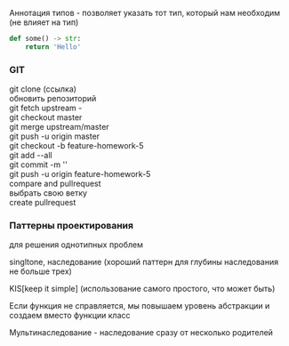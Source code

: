 Аннотация типов - позволяет указать тот тип, который нам необходим (не влияет на тип)

```python
def some() -> str:
    return 'Hello'
```


### GIT

git clone (ссылка)<br>
обновить репозиторий<br>
git fetch upstream -<br>
git checkout master<br>
git merge upstream/master<br>
git push -u origin master<br>
git checkout -b feature-homework-5<br>
git add --all<br>
git commit -m ''<br>
git push -u origin feature-homework-5<br>
compare and pullrequest<br>
выбрать свою ветку<br>
create pullrequest


### Паттерны проектирования 
для решения однотипных проблем

singltone, наследование (хороший паттерн для глубины наследования не больше трех)

KIS[keep it simple] (использование самого простого, что может быть)

Если функция не справляется, мы повышаем уровень абстракции и создаем вместо функции класс

Мультинаследование - наследование сразу от несколько родителей
